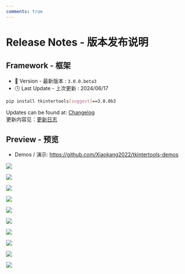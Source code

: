 ```yaml
---
comments: true
---
```


# Release Notes - 版本发布说明

## Framework - 框架

- 🔖 Version - 最新版本 : `3.0.0.beta3`
- 🕓 Last Update - 上次更新 : 2024/06/17

```sh linenums="0"
pip install tkintertools[suggest]==3.0.0b3
```

Updates can be found at: [Changelog](../../CHANGELOG.md)  
更新内容见：[更新日志](../../CHANGELOG.md)

## Preview - 预览

* Demos / 演示: https://github.com/Xiaokang2022/tkintertools-demos

![](https://github.com/Xiaokang2022/tkintertools-demos/blob/main/preview/demo0-1.png?raw=true)

![](https://github.com/Xiaokang2022/tkintertools-demos/blob/main/preview/demo0-2.png?raw=true)

![](https://github.com/Xiaokang2022/tkintertools-demos/blob/main/preview/demo1-1.png?raw=true)

![](https://github.com/Xiaokang2022/tkintertools-demos/blob/main/preview/demo1-2.png?raw=true)

![](https://github.com/Xiaokang2022/tkintertools-demos/blob/main/preview/demo2.png?raw=true)

![](https://github.com/Xiaokang2022/tkintertools-demos/blob/main/preview/demo3.png?raw=true)

![](https://github.com/Xiaokang2022/tkintertools-demos/blob/main/preview/demo4-1.png?raw=true)

![](https://github.com/Xiaokang2022/tkintertools-demos/blob/main/preview/demo4-2.png?raw=true)

![](https://github.com/Xiaokang2022/tkintertools-demos/blob/main/preview/demo5-1.png?raw=true)

![](https://github.com/Xiaokang2022/tkintertools-demos/blob/main/preview/demo5-2.png?raw=true)